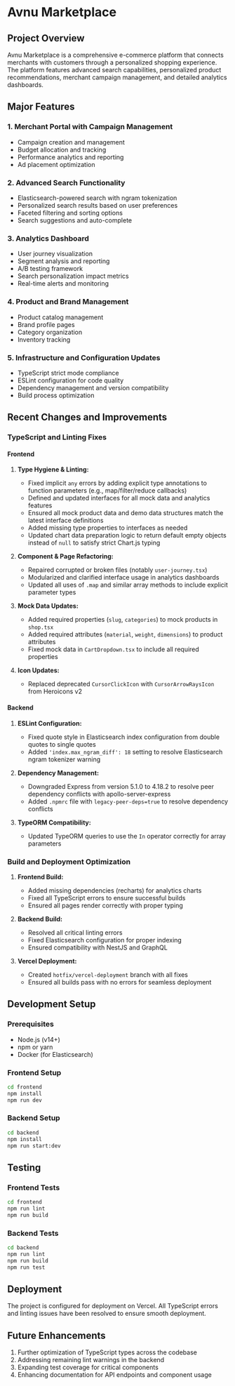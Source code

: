 # Avnu Marketplace

## Project Overview

Avnu Marketplace is a comprehensive e-commerce platform that connects merchants with customers through a personalized shopping experience. The platform features advanced search capabilities, personalized product recommendations, merchant campaign management, and detailed analytics dashboards.

## Major Features

### 1. Merchant Portal with Campaign Management
- Campaign creation and management
- Budget allocation and tracking
- Performance analytics and reporting
- Ad placement optimization

### 2. Advanced Search Functionality
- Elasticsearch-powered search with ngram tokenization
- Personalized search results based on user preferences
- Faceted filtering and sorting options
- Search suggestions and auto-complete

### 3. Analytics Dashboard
- User journey visualization
- Segment analysis and reporting
- A/B testing framework
- Search personalization impact metrics
- Real-time alerts and monitoring

### 4. Product and Brand Management
- Product catalog management
- Brand profile pages
- Category organization
- Inventory tracking

### 5. Infrastructure and Configuration Updates
- TypeScript strict mode compliance
- ESLint configuration for code quality
- Dependency management and version compatibility
- Build process optimization

## Recent Changes and Improvements

### TypeScript and Linting Fixes

#### Frontend
1. **Type Hygiene & Linting:**
   - Fixed implicit `any` errors by adding explicit type annotations to function parameters (e.g., map/filter/reduce callbacks)
   - Defined and updated interfaces for all mock data and analytics features
   - Ensured all mock product data and demo data structures match the latest interface definitions
   - Added missing type properties to interfaces as needed
   - Updated chart data preparation logic to return default empty objects instead of `null` to satisfy strict Chart.js typing

2. **Component & Page Refactoring:**
   - Repaired corrupted or broken files (notably `user-journey.tsx`)
   - Modularized and clarified interface usage in analytics dashboards
   - Updated all uses of `.map` and similar array methods to include explicit parameter types

3. **Mock Data Updates:**
   - Added required properties (`slug`, `categories`) to mock products in `shop.tsx`
   - Added required attributes (`material`, `weight`, `dimensions`) to product attributes
   - Fixed mock data in `CartDropdown.tsx` to include all required properties

4. **Icon Updates:**
   - Replaced deprecated `CursorClickIcon` with `CursorArrowRaysIcon` from Heroicons v2

#### Backend
1. **ESLint Configuration:**
   - Fixed quote style in Elasticsearch index configuration from double quotes to single quotes
   - Added `'index.max_ngram_diff': 18` setting to resolve Elasticsearch ngram tokenizer warning

2. **Dependency Management:**
   - Downgraded Express from version 5.1.0 to 4.18.2 to resolve peer dependency conflicts with apollo-server-express
   - Added `.npmrc` file with `legacy-peer-deps=true` to resolve dependency conflicts

3. **TypeORM Compatibility:**
   - Updated TypeORM queries to use the `In` operator correctly for array parameters

### Build and Deployment Optimization

1. **Frontend Build:**
   - Added missing dependencies (recharts) for analytics charts
   - Fixed all TypeScript errors to ensure successful builds
   - Ensured all pages render correctly with proper typing

2. **Backend Build:**
   - Resolved all critical linting errors
   - Fixed Elasticsearch configuration for proper indexing
   - Ensured compatibility with NestJS and GraphQL

3. **Vercel Deployment:**
   - Created `hotfix/vercel-deployment` branch with all fixes
   - Ensured all builds pass with no errors for seamless deployment

## Development Setup

### Prerequisites
- Node.js (v14+)
- npm or yarn
- Docker (for Elasticsearch)

### Frontend Setup
```bash
cd frontend
npm install
npm run dev
```

### Backend Setup
```bash
cd backend
npm install
npm run start:dev
```

## Testing

### Frontend Tests
```bash
cd frontend
npm run lint
npm run build
```

### Backend Tests
```bash
cd backend
npm run lint
npm run build
npm run test
```

## Deployment

The project is configured for deployment on Vercel. All TypeScript errors and linting issues have been resolved to ensure smooth deployment.

## Future Enhancements

1. Further optimization of TypeScript types across the codebase
2. Addressing remaining lint warnings in the backend
3. Expanding test coverage for critical components
4. Enhancing documentation for API endpoints and component usage
